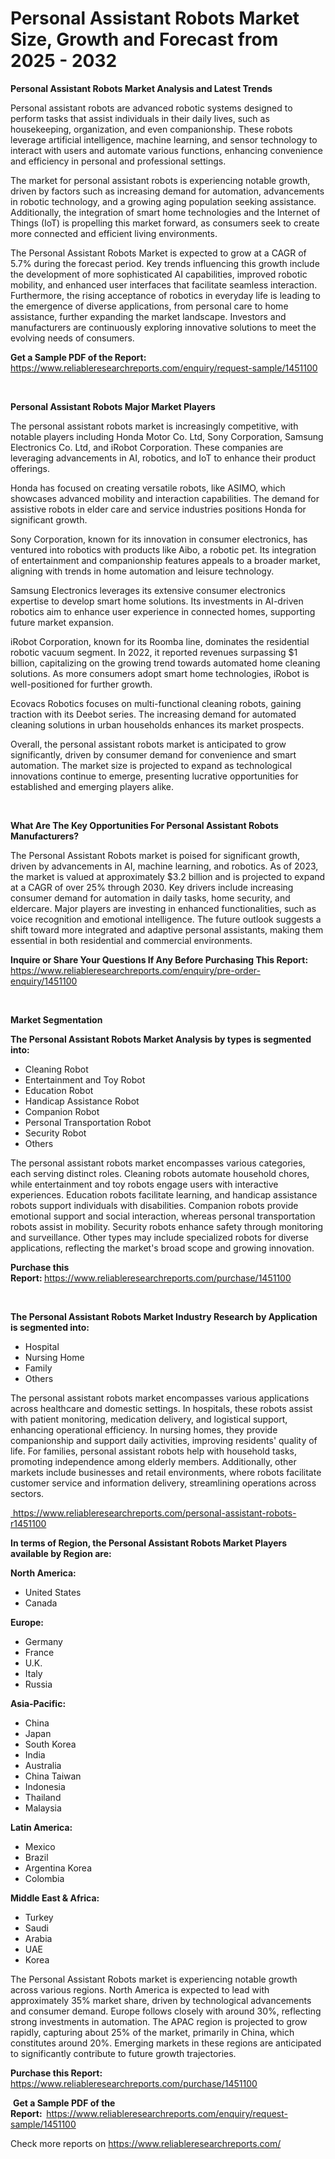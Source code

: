 <p><h1>Personal Assistant Robots Market Size, Growth and Forecast from 2025 - 2032</h1></p><p><strong>Personal Assistant Robots Market Analysis and Latest Trends</strong></p>
<p><p>Personal assistant robots are advanced robotic systems designed to perform tasks that assist individuals in their daily lives, such as housekeeping, organization, and even companionship. These robots leverage artificial intelligence, machine learning, and sensor technology to interact with users and automate various functions, enhancing convenience and efficiency in personal and professional settings.</p><p>The market for personal assistant robots is experiencing notable growth, driven by factors such as increasing demand for automation, advancements in robotic technology, and a growing aging population seeking assistance. Additionally, the integration of smart home technologies and the Internet of Things (IoT) is propelling this market forward, as consumers seek to create more connected and efficient living environments.</p><p>The Personal Assistant Robots Market is expected to grow at a CAGR of 5.7% during the forecast period. Key trends influencing this growth include the development of more sophisticated AI capabilities, improved robotic mobility, and enhanced user interfaces that facilitate seamless interaction. Furthermore, the rising acceptance of robotics in everyday life is leading to the emergence of diverse applications, from personal care to home assistance, further expanding the market landscape. Investors and manufacturers are continuously exploring innovative solutions to meet the evolving needs of consumers.</p></p>
<p><strong>Get a Sample PDF of the Report:&nbsp;</strong> <a href="https://www.reliableresearchreports.com/enquiry/request-sample/1451100?utm_campaign=2229&utm_medium=2&utm_source=Github&utm_content=ia&utm_term=17022025&utm_id=personal-assistant-robots">https://www.reliableresearchreports.com/enquiry/request-sample/1451100</a></p>
<p>&nbsp;</p>
<p><strong>Personal Assistant Robots Major Market Players</strong></p>
<p><p>The personal assistant robots market is increasingly competitive, with notable players including Honda Motor Co. Ltd, Sony Corporation, Samsung Electronics Co. Ltd, and iRobot Corporation. These companies are leveraging advancements in AI, robotics, and IoT to enhance their product offerings.</p><p>Honda has focused on creating versatile robots, like ASIMO, which showcases advanced mobility and interaction capabilities. The demand for assistive robots in elder care and service industries positions Honda for significant growth.</p><p>Sony Corporation, known for its innovation in consumer electronics, has ventured into robotics with products like Aibo, a robotic pet. Its integration of entertainment and companionship features appeals to a broader market, aligning with trends in home automation and leisure technology.</p><p>Samsung Electronics leverages its extensive consumer electronics expertise to develop smart home solutions. Its investments in AI-driven robotics aim to enhance user experience in connected homes, supporting future market expansion.</p><p>iRobot Corporation, known for its Roomba line, dominates the residential robotic vacuum segment. In 2022, it reported revenues surpassing $1 billion, capitalizing on the growing trend towards automated home cleaning solutions. As more consumers adopt smart home technologies, iRobot is well-positioned for further growth.</p><p>Ecovacs Robotics focuses on multi-functional cleaning robots, gaining traction with its Deebot series. The increasing demand for automated cleaning solutions in urban households enhances its market prospects.</p><p>Overall, the personal assistant robots market is anticipated to grow significantly, driven by consumer demand for convenience and smart automation. The market size is projected to expand as technological innovations continue to emerge, presenting lucrative opportunities for established and emerging players alike.</p></p>
<p>&nbsp;</p>
<p><strong>What Are The Key Opportunities For Personal Assistant Robots Manufacturers?</strong></p>
<p><p>The Personal Assistant Robots market is poised for significant growth, driven by advancements in AI, machine learning, and robotics. As of 2023, the market is valued at approximately $3.2 billion and is projected to expand at a CAGR of over 25% through 2030. Key drivers include increasing consumer demand for automation in daily tasks, home security, and eldercare. Major players are investing in enhanced functionalities, such as voice recognition and emotional intelligence. The future outlook suggests a shift toward more integrated and adaptive personal assistants, making them essential in both residential and commercial environments.</p></p>
<p><strong>Inquire or Share Your Questions If Any Before Purchasing This Report:</strong> <a href="https://www.reliableresearchreports.com/enquiry/pre-order-enquiry/1451100?utm_campaign=2229&utm_medium=2&utm_source=Github&utm_content=ia&utm_term=17022025&utm_id=personal-assistant-robots">https://www.reliableresearchreports.com/enquiry/pre-order-enquiry/1451100</a></p>
<p>&nbsp;</p>
<p><strong>Market Segmentation</strong></p>
<p><strong>The Personal Assistant Robots Market Analysis by types is segmented into:</strong></p>
<p><ul><li>Cleaning Robot</li><li>Entertainment and Toy Robot</li><li>Education Robot</li><li>Handicap Assistance Robot</li><li>Companion Robot</li><li>Personal Transportation Robot</li><li>Security Robot</li><li>Others</li></ul></p>
<p><p>The personal assistant robots market encompasses various categories, each serving distinct roles. Cleaning robots automate household chores, while entertainment and toy robots engage users with interactive experiences. Education robots facilitate learning, and handicap assistance robots support individuals with disabilities. Companion robots provide emotional support and social interaction, whereas personal transportation robots assist in mobility. Security robots enhance safety through monitoring and surveillance. Other types may include specialized robots for diverse applications, reflecting the market's broad scope and growing innovation.</p></p>
<p><strong>Purchase this Report:&nbsp;</strong><a href="https://www.reliableresearchreports.com/purchase/1451100?utm_campaign=2229&utm_medium=2&utm_source=Github&utm_content=ia&utm_term=17022025&utm_id=personal-assistant-robots">https://www.reliableresearchreports.com/purchase/1451100</a></p>
<p>&nbsp;</p>
<p><strong>The Personal Assistant Robots Market Industry Research by Application is segmented into:</strong></p>
<p><ul><li>Hospital</li><li>Nursing Home</li><li>Family</li><li>Others</li></ul></p>
<p><p>The personal assistant robots market encompasses various applications across healthcare and domestic settings. In hospitals, these robots assist with patient monitoring, medication delivery, and logistical support, enhancing operational efficiency. In nursing homes, they provide companionship and support daily activities, improving residents' quality of life. For families, personal assistant robots help with household tasks, promoting independence among elderly members. Additionally, other markets include businesses and retail environments, where robots facilitate customer service and information delivery, streamlining operations across sectors.</p></p>
<p><a href="https://www.reliableresearchreports.com/personal-assistant-robots-r1451100?utm_campaign=2229&utm_medium=2&utm_source=Github&utm_content=ia&utm_term=17022025&utm_id=personal-assistant-robots">&nbsp;https://www.reliableresearchreports.com/personal-assistant-robots-r1451100</a></p>
<p><strong>In terms of Region, the Personal Assistant Robots Market Players available by Region are:</strong></p>
<p>
    <p> <strong> North America: </strong>
        <ul>
            <li>United States</li>
            <li>Canada</li>
        </ul>
        </p> 
    <p> <strong> Europe: </strong>
        <ul>
            <li>Germany</li>
            <li>France</li>
            <li>U.K.</li>
            <li>Italy</li>
            <li>Russia</li>
        </ul>
        </p> 
    <p> <strong> Asia-Pacific: </strong>
        <ul>
            <li>China</li>
            <li>Japan</li>
            <li>South Korea</li>
            <li>India</li>
            <li>Australia</li>
            <li>China Taiwan</li>
            <li>Indonesia</li>
            <li>Thailand</li>
            <li>Malaysia</li>
        </ul>
        </p> 
    <p> <strong> Latin America: </strong>
        <ul>
            <li>Mexico</li>
            <li>Brazil</li>
            <li>Argentina Korea</li>
            <li>Colombia</li>
        </ul>
        </p> 
    <p> <strong> Middle East & Africa: </strong>
        <ul>
            <li>Turkey</li>
            <li>Saudi</li>
            <li>Arabia</li>
            <li>UAE</li>
            <li>Korea</li>
        </ul>
    </p>
    </p>
<p><p>The Personal Assistant Robots market is experiencing notable growth across various regions. North America is expected to lead with approximately 35% market share, driven by technological advancements and consumer demand. Europe follows closely with around 30%, reflecting strong investments in automation. The APAC region is projected to grow rapidly, capturing about 25% of the market, primarily in China, which constitutes around 20%. Emerging markets in these regions are anticipated to significantly contribute to future growth trajectories.</p></p>
<p><strong>Purchase this Report: </strong><a href="https://www.reliableresearchreports.com/purchase/1451100?utm_campaign=2229&utm_medium=2&utm_source=Github&utm_content=ia&utm_term=17022025&utm_id=personal-assistant-robots">https://www.reliableresearchreports.com/purchase/1451100</a></p>
<p>&nbsp;<strong>Get a Sample PDF of the Report:&nbsp;&nbsp;</strong><a href="https://www.reliableresearchreports.com/enquiry/request-sample/1451100?utm_campaign=2229&utm_medium=2&utm_source=Github&utm_content=ia&utm_term=17022025&utm_id=personal-assistant-robots">https://www.reliableresearchreports.com/enquiry/request-sample/1451100</a></p>
<p><strong></strong></p>
<p>Check more reports on <a href="https://www.reliableresearchreports.com/?utm_campaign=2229&utm_medium=2&utm_source=Github&utm_content=ia&utm_term=17022025&utm_id=personal-assistant-robots">https://www.reliableresearchreports.com/</a></p>